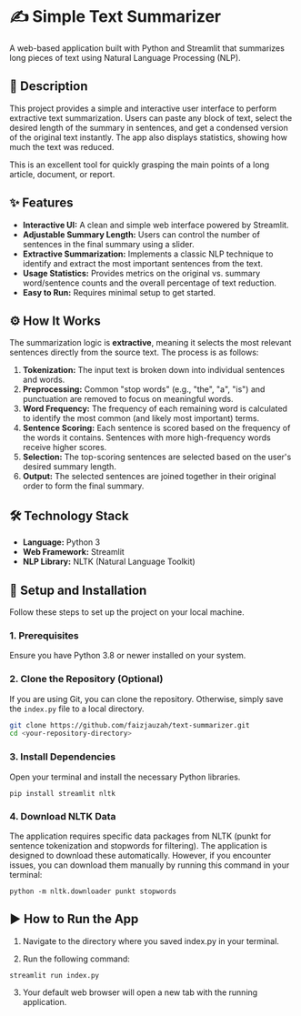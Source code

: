 # ✍️ Simple Text Summarizer

A web-based application built with Python and Streamlit that summarizes long pieces of text using Natural Language Processing (NLP).

## 📄 Description

This project provides a simple and interactive user interface to perform extractive text summarization. Users can paste any block of text, select the desired length of the summary in sentences, and get a condensed version of the original text instantly. The app also displays statistics, showing how much the text was reduced.

This is an excellent tool for quickly grasping the main points of a long article, document, or report.

## ✨ Features

* **Interactive UI:** A clean and simple web interface powered by Streamlit.
* **Adjustable Summary Length:** Users can control the number of sentences in the final summary using a slider.
* **Extractive Summarization:** Implements a classic NLP technique to identify and extract the most important sentences from the text.
* **Usage Statistics:** Provides metrics on the original vs. summary word/sentence counts and the overall percentage of text reduction.
* **Easy to Run:** Requires minimal setup to get started.

## ⚙️ How It Works

The summarization logic is **extractive**, meaning it selects the most relevant sentences directly from the source text. The process is as follows:

1.  **Tokenization:** The input text is broken down into individual sentences and words.
2.  **Preprocessing:** Common "stop words" (e.g., "the", "a", "is") and punctuation are removed to focus on meaningful words.
3.  **Word Frequency:** The frequency of each remaining word is calculated to identify the most common (and likely most important) terms.
4.  **Sentence Scoring:** Each sentence is scored based on the frequency of the words it contains. Sentences with more high-frequency words receive higher scores.
5.  **Selection:** The top-scoring sentences are selected based on the user's desired summary length.
6.  **Output:** The selected sentences are joined together in their original order to form the final summary.

## 🛠️ Technology Stack

* **Language:** Python 3
* **Web Framework:** Streamlit
* **NLP Library:** NLTK (Natural Language Toolkit)

## 🚀 Setup and Installation

Follow these steps to set up the project on your local machine.

### 1. Prerequisites

Ensure you have Python 3.8 or newer installed on your system.

### 2. Clone the Repository (Optional)

If you are using Git, you can clone the repository. Otherwise, simply save the `index.py` file to a local directory.

```bash
git clone https://github.com/faizjauzah/text-summarizer.git
cd <your-repository-directory>
```

### 3. Install Dependencies

Open your terminal and install the necessary Python libraries.

```
pip install streamlit nltk
```

### 4. Download NLTK Data

The application requires specific data packages from NLTK (punkt for sentence tokenization and stopwords for filtering). The application is designed to download these automatically. However, if you encounter issues, you can download them manually by running this command in your terminal:

```
python -m nltk.downloader punkt stopwords
```

## ▶️ How to Run the App
1. Navigate to the directory where you saved index.py in your terminal.

2. Run the following command:
```
streamlit run index.py
```
3. Your default web browser will open a new tab with the running application.
